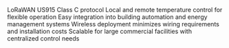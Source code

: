 LoRaWAN US915 Class C protocol
Local and remote temperature control for flexible operation
Easy integration into building automation and energy management systems
Wireless deployment minimizes wiring requirements and installation costs
Scalable for large commercial facilities with centralized control needs
